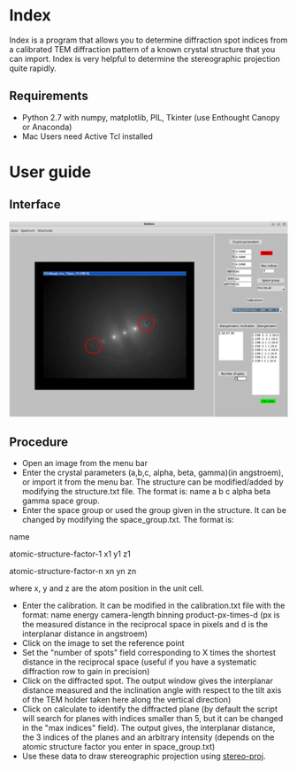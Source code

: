 Index
============

Index is a program that allows you to determine diffraction spot indices from a calibrated TEM diffraction pattern of a known crystal structure that you can import. Index is very helpful to determine the stereographic projection quite rapidly. 

## Requirements

* Python 2.7 with numpy, matplotlib, PIL, Tkinter (use Enthought Canopy or Anaconda)
* Mac Users need Active Tcl installed

# User guide

## Interface

![img1](/img1.png?raw=true)

## Procedure

* Open an image from the menu bar
* Enter the crystal parameters (a,b,c, alpha, beta, gamma)(in angstroem), or import it from the menu bar. The structure can be modified/added by modifying the structure.txt file. The format is: name a b c alpha beta gamma space group. 
* Enter the space group or used the group given in the structure. It can be changed by modifying the space_group.txt. The format is:

name 

atomic-structure-factor-1 x1 y1 z1

atomic-structure-factor-n xn yn zn

where x, y and z are the atom position in the unit cell.

* Enter the calibration. It can be modified in the calibration.txt file with the format: name energy camera-length binning product-px-times-d (px is the measured distance in the reciprocal space in pixels and d is the interplanar distance in angstroem)
* Click on the image to set the reference point
* Set the "number of spots" field corresponding to X times the shortest distance in the reciprocal space (useful if you have a systematic diffraction row to gain in precision)
* Click on the diffracted spot.  The output window gives the interplanar distance measured and the inclination angle with respect to the tilt axis of the TEM holder taken here along the vertical direction)
* Click on calculate to identify the diffracted plane (by default the script will search for planes with indices smaller than 5, but it can be changed in the "max indices" field). The output gives, the interplanar distance, the 3 indices of the planes and an arbitrary intensity (depends on the atomic structure factor you enter in space_group.txt)
* Use these data to draw stereographic projection using [stereo-proj](https://github.com/mompiou/stereo-proj).





